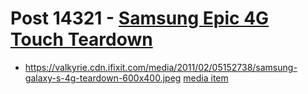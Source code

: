 # Post 14321 - [Samsung Epic 4G Touch Teardown](https://www.ifixit.com/News/14321/samsung-epic-4g-touch-teardown)

- https://valkyrie.cdn.ifixit.com/media/2011/02/05152738/samsung-galaxy-s-4g-teardown-600x400.jpeg [media item](media-28483.md)